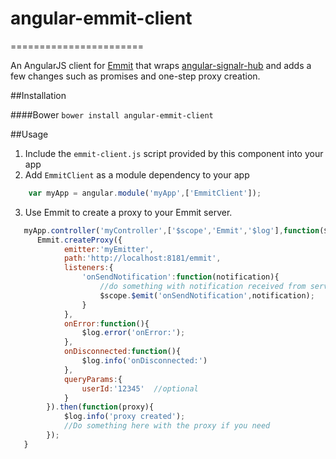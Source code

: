 # angular-emmit-client
=======================

An AngularJS client for [Emmit](https://github.com/EIrwin/Emmit) that wraps [angular-signalr-hub](https://github.com/JustMaier/angular-signalr-hub) and adds a few changes such as promises and one-step proxy creation.

##Installation

####Bower
`bower install angular-emmit-client`

##Usage

1. Include the `emmit-client.js` script provided by this component into your app
2. Add `EmmitClient` as a module dependency to your app
```javascript
    var myApp = angular.module('myApp',['EmmitClient']);
```    
3. Use Emmit to create a proxy to your Emmit server.
```javascript
   myApp.controller('myController',['$scope','Emmit','$log'],function($scope,Emmit,$log){
      Emmit.createProxy({
            emitter:'myEmitter',
            path:'http://localhost:8181/emmit',
            listeners:{
                'onSendNotification':function(notification){
                    //do something with notification received from server
                    $scope.$emit('onSendNotification',notification);
                }
            },
            onError:function(){
                $log.error('onError:');
            },
            onDisconnected:function(){
                $log.info('onDisconnected:')
            },
            queryParams:{
                userId:'12345'  //optional
            }
        }).then(function(proxy){
            $log.info('proxy created');
            //Do something here with the proxy if you need
        });
   }
```

